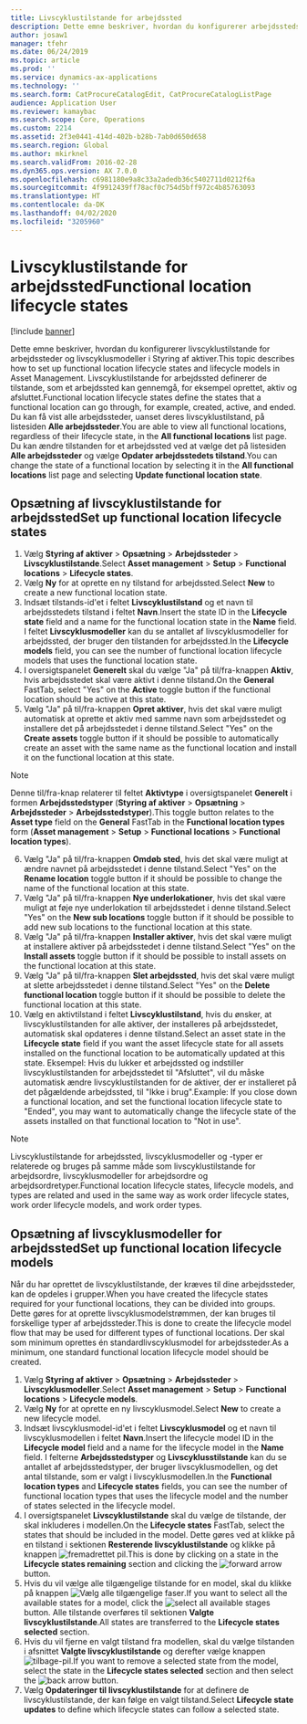 ```yaml
---
title: Livscyklustilstande for arbejdssted
description: Dette emne beskriver, hvordan du konfigurerer arbejdsstedstilstande og livscyklusmodeller i Styring af aktiver.
author: josaw1
manager: tfehr
ms.date: 06/24/2019
ms.topic: article
ms.prod: ''
ms.service: dynamics-ax-applications
ms.technology: ''
ms.search.form: CatProcureCatalogEdit, CatProcureCatalogListPage
audience: Application User
ms.reviewer: kamaybac
ms.search.scope: Core, Operations
ms.custom: 2214
ms.assetid: 2f3e0441-414d-402b-b28b-7ab0d650d658
ms.search.region: Global
ms.author: mkirknel
ms.search.validFrom: 2016-02-28
ms.dyn365.ops.version: AX 7.0.0
ms.openlocfilehash: c6981180e9a8c33a2adedb36c5402711d0212f6a
ms.sourcegitcommit: 4f9912439ff78acf0c754d5bff972c4b85763093
ms.translationtype: HT
ms.contentlocale: da-DK
ms.lasthandoff: 04/02/2020
ms.locfileid: "3205960"
---
```

# <a name="functional-location-lifecycle-states"></a><span data-ttu-id="a3acd-103">Livscyklustilstande for arbejdssted</span><span class="sxs-lookup"><span data-stu-id="a3acd-103">Functional location lifecycle states</span></span>

[!include [banner](../../includes/banner.md)]

 

<span data-ttu-id="a3acd-104">Dette emne beskriver, hvordan du konfigurerer livscyklustilstande for arbejdssteder og livscyklusmodeller i Styring af aktiver.</span><span class="sxs-lookup"><span data-stu-id="a3acd-104">This topic describes how to set up functional location lifecycle states and lifecycle models in Asset Management.</span></span> <span data-ttu-id="a3acd-105">Livscyklustilstande for arbejdssted definerer de tilstande, som et arbejdssted kan gennemgå, for eksempel oprettet, aktiv og afsluttet.</span><span class="sxs-lookup"><span data-stu-id="a3acd-105">Functional location lifecycle states define the states that a functional location can go through, for example, created, active, and ended.</span></span> <span data-ttu-id="a3acd-106">Du kan få vist alle arbejdssteder, uanset deres livscyklustilstand, på listesiden **Alle arbejdssteder**.</span><span class="sxs-lookup"><span data-stu-id="a3acd-106">You are able to view all functional locations, regardless of their lifecycle state, in the **All functional locations** list page.</span></span> <span data-ttu-id="a3acd-107">Du kan ændre tilstanden for et arbejdssted ved at vælge det på listesiden **Alle arbejdssteder** og vælge **Opdater arbejdsstedets tilstand**.</span><span class="sxs-lookup"><span data-stu-id="a3acd-107">You can change the state of a functional location by selecting it in the **All functional locations** list page and selecting **Update functional location state**.</span></span>

## <a name="set-up-functional-location-lifecycle-states"></a><span data-ttu-id="a3acd-108">Opsætning af livscyklustilstande for arbejdssted</span><span class="sxs-lookup"><span data-stu-id="a3acd-108">Set up functional location lifecycle states</span></span>

1. <span data-ttu-id="a3acd-109">Vælg **Styring af aktiver** > **Opsætning** > **Arbejdssteder** > **Livscyklustilstande**.</span><span class="sxs-lookup"><span data-stu-id="a3acd-109">Select **Asset management** > **Setup** > **Functional locations** > **Lifecycle states**.</span></span>
2. <span data-ttu-id="a3acd-110">Vælg **Ny** for at oprette en ny tilstand for arbejdssted.</span><span class="sxs-lookup"><span data-stu-id="a3acd-110">Select **New** to create a new functional location state.</span></span>
3. <span data-ttu-id="a3acd-111">Indsæt tilstands-id'et i feltet **Livscyklustilstand** og et navn til arbejdsstedets tilstand i feltet **Navn**.</span><span class="sxs-lookup"><span data-stu-id="a3acd-111">Insert the state ID in the **Lifecycle state** field and a name for the functional location state in the **Name** field.</span></span> <span data-ttu-id="a3acd-112">I feltet **Livscyklusmodeller** kan du se antallet af livscyklusmodeller for arbejdssted, der bruger den tilstanden for arbejdssted.</span><span class="sxs-lookup"><span data-stu-id="a3acd-112">In the **Lifecycle models** field, you can see the number of functional location lifecycle models that uses the functional location state.</span></span>
4. <span data-ttu-id="a3acd-113">I oversigtspanelet **Generelt** skal du vælge "Ja" på til/fra-knappen **Aktiv**, hvis arbejdsstedet skal være aktivt i denne tilstand.</span><span class="sxs-lookup"><span data-stu-id="a3acd-113">On the **General** FastTab, select "Yes" on the **Active** toggle button if the functional location should be active at this state.</span></span>
5. <span data-ttu-id="a3acd-114">Vælg "Ja" på til/fra-knappen **Opret aktiver**, hvis det skal være muligt automatisk at oprette et aktiv med samme navn som arbejdsstedet og installere det på arbejdsstedet i denne tilstand.</span><span class="sxs-lookup"><span data-stu-id="a3acd-114">Select "Yes" on the **Create assets** toggle button if it should be possible to automatically create an asset with the same name as the functional location and install it on the functional location at this state.</span></span>  
>[!NOTE]
><span data-ttu-id="a3acd-115">Denne til/fra-knap relaterer til feltet **Aktivtype** i oversigtspanelet **Generelt** i formen **Arbejdsstedstyper** (**Styring af aktiver** > **Opsætning** > **Arbejdssteder** > **Arbejdsstedstyper**).</span><span class="sxs-lookup"><span data-stu-id="a3acd-115">This toggle button relates to the **Asset type** field on the **General** FastTab in the **Functional location types** form (**Asset management** > **Setup** > **Functional locations** > **Functional location types**).</span></span>
6. <span data-ttu-id="a3acd-116">Vælg "Ja" på til/fra-knappen **Omdøb sted**, hvis det skal være muligt at ændre navnet på arbejdsstedet i denne tilstand.</span><span class="sxs-lookup"><span data-stu-id="a3acd-116">Select "Yes" on the **Rename location** toggle button if it should be possible to change the name of the functional location at this state.</span></span>
7. <span data-ttu-id="a3acd-117">Vælg "Ja" på til/fra-knappen **Nye underlokationer**, hvis det skal være muligt at føje nye underlokation til arbejdsstedet i denne tilstand.</span><span class="sxs-lookup"><span data-stu-id="a3acd-117">Select "Yes" on the **New sub locations** toggle button if it should be possible to add new sub locations to the functional location at this state.</span></span>
8. <span data-ttu-id="a3acd-118">Vælg "Ja" på til/fra-knappen **Installer aktiver**, hvis det skal være muligt at installere aktiver på arbejdsstedet i denne tilstand.</span><span class="sxs-lookup"><span data-stu-id="a3acd-118">Select "Yes" on the **Install assets** toggle button if it should be possible to install assets on the functional location at this state.</span></span>
9. <span data-ttu-id="a3acd-119">Vælg "Ja" på til/fra-knappen **Slet arbejdssted**, hvis det skal være muligt at slette arbejdsstedet i denne tilstand.</span><span class="sxs-lookup"><span data-stu-id="a3acd-119">Select "Yes" on the **Delete functional location** toggle button if it should be possible to delete the functional location at this state.</span></span>
10. <span data-ttu-id="a3acd-120">Vælg en aktivtilstand i feltet **Livscyklustilstand**, hvis du ønsker, at livscyklustilstanden for alle aktiver, der installeres på arbejdsstedet, automatisk skal opdateres i denne tilstand.</span><span class="sxs-lookup"><span data-stu-id="a3acd-120">Select an asset state in the **Lifecycle state** field if you want the asset lifecycle state for all assets installed on the functional location to be automatically updated at this state.</span></span> <span data-ttu-id="a3acd-121">Eksempel: Hvis du lukker et arbejdssted og indstiller livscyklustilstanden for arbejdsstedet til "Afsluttet", vil du måske automatisk ændre livscyklustilstanden for de aktiver, der er installeret på det pågældende arbejdssted, til "Ikke i brug".</span><span class="sxs-lookup"><span data-stu-id="a3acd-121">Example: If you close down a functional location, and set the functional location lifecycle state to "Ended", you may want to automatically change the lifecycle state of the assets installed on that functional location to "Not in use".</span></span>


>[!NOTE]
><span data-ttu-id="a3acd-122">Livscyklustilstande for arbejdssted, livscyklusmodeller og -typer er relaterede og bruges på samme måde som livscyklustilstande for arbejdsordre, livscyklusmodeller for arbejdsordre og arbejdsordretyper.</span><span class="sxs-lookup"><span data-stu-id="a3acd-122">Functional location lifecycle states, lifecycle models, and types are related and used in the same way as work order lifecycle states, work order lifecycle models, and work order types.</span></span> 

## <a name="set-up-functional-location-lifecycle-models"></a><span data-ttu-id="a3acd-123">Opsætning af livscyklusmodeller for arbejdssted</span><span class="sxs-lookup"><span data-stu-id="a3acd-123">Set up functional location lifecycle models</span></span>

<span data-ttu-id="a3acd-124">Når du har oprettet de livscyklustilstande, der kræves til dine arbejdssteder, kan de opdeles i grupper.</span><span class="sxs-lookup"><span data-stu-id="a3acd-124">When you have created the lifecycle states required for your functional locations, they can be divided into groups.</span></span> <span data-ttu-id="a3acd-125">Dette gøres for at oprette livscyklusmodelstrømmen, der kan bruges til forskellige typer af arbejdssteder.</span><span class="sxs-lookup"><span data-stu-id="a3acd-125">This is done to create the lifecycle model flow that may be used for different types of functional locations.</span></span> <span data-ttu-id="a3acd-126">Der skal som minimum oprettes én standardlivscyklusmodel for arbejdssteder.</span><span class="sxs-lookup"><span data-stu-id="a3acd-126">As a minimum, one standard functional location lifecycle model should be created.</span></span>

1. <span data-ttu-id="a3acd-127">Vælg **Styring af aktiver** > **Opsætning** > **Arbejdssteder** > **Livscyklusmodeller**.</span><span class="sxs-lookup"><span data-stu-id="a3acd-127">Select **Asset management** > **Setup** > **Functional locations** > **Lifecycle models**.</span></span>
2. <span data-ttu-id="a3acd-128">Vælg **Ny** for at oprette en ny livscyklusmodel.</span><span class="sxs-lookup"><span data-stu-id="a3acd-128">Select **New** to create a new lifecycle model.</span></span>
3. <span data-ttu-id="a3acd-129">Indsæt livscyklusmodel-id'et i feltet **Livscyklusmodel** og et navn til livscyklusmodellen i feltet **Navn**.</span><span class="sxs-lookup"><span data-stu-id="a3acd-129">Insert the lifecycle model ID in the **Lifecycle model** field and a name for the lifecycle model in the **Name** field.</span></span> <span data-ttu-id="a3acd-130">I felterne **Arbejdsstedstyper** og **Livscyklusstilstande** kan du se antallet af arbejdsstedstyper, der bruger livscyklusmodellen, og det antal tilstande, som er valgt i livscyklusmodellen.</span><span class="sxs-lookup"><span data-stu-id="a3acd-130">In the **Functional location types** and **Lifecycle states** fields, you can see the number of functional location types that uses the lifecycle model and the number of states selected in the lifecycle model.</span></span>
4. <span data-ttu-id="a3acd-131">I oversigtspanelet **Livscyklustilstande** skal du vælge de tilstande, der skal inkluderes i modellen.</span><span class="sxs-lookup"><span data-stu-id="a3acd-131">On the **Lifecycle states** FastTab, select the states that should be included in the model.</span></span> <span data-ttu-id="a3acd-132">Dette gøres ved at klikke på en tilstand i sektionen **Resterende livscyklustilstande** og klikke på knappen ![fremadrettet pil](media/02-setup-for-functional-locations.png).</span><span class="sxs-lookup"><span data-stu-id="a3acd-132">This is done by clicking on a state in the **Lifecycle states remaining** section and clicking the ![forward arrow](media/02-setup-for-functional-locations.png) button.</span></span>
5. <span data-ttu-id="a3acd-133">Hvis du vil vælge alle tilgængelige tilstande for en model, skal du klikke på knappen ![Vælg alle tilgængelige faser](media/03-setup-for-functional-locations.png).</span><span class="sxs-lookup"><span data-stu-id="a3acd-133">If you want to select all the available states for a model, click the ![select all available stages](media/03-setup-for-functional-locations.png) button.</span></span> <span data-ttu-id="a3acd-134">Alle tilstande overføres til sektionen **Valgte livscyklustilstande**.</span><span class="sxs-lookup"><span data-stu-id="a3acd-134">All states are transferred to the **Lifecycle states selected** section.</span></span>
6. <span data-ttu-id="a3acd-135">Hvis du vil fjerne en valgt tilstand fra modellen, skal du vælge tilstanden i afsnittet **Valgte livscyklustilstande** og derefter vælge knappen ![tilbage-pil](media/04-setup-for-functional-locations.png).</span><span class="sxs-lookup"><span data-stu-id="a3acd-135">If you want to remove a selected state from the model, select the state in the **Lifecycle states selected** section and then select the ![back arrow](media/04-setup-for-functional-locations.png) button.</span></span>
7. <span data-ttu-id="a3acd-136">Vælg **Opdateringer til livscyklustilstande** for at definere de livscyklustilstande, der kan følge en valgt tilstand.</span><span class="sxs-lookup"><span data-stu-id="a3acd-136">Select **Lifecycle state updates** to define which lifecycle states can follow a selected state.</span></span>

